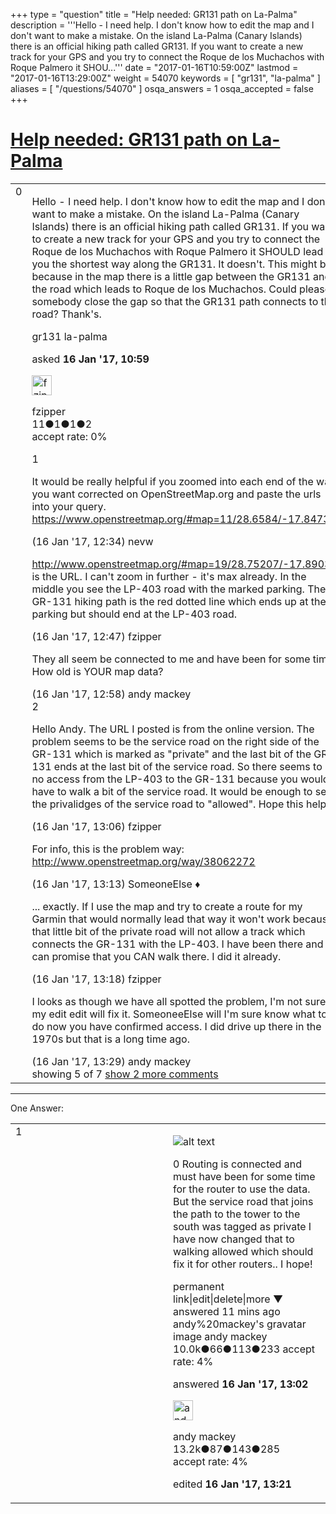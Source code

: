 +++
type = "question"
title = "Help needed: GR131 path on La-Palma"
description = '''Hello - I need help. I don&#x27;t know how to edit the map and I don&#x27;t want to make a mistake. On the island La-Palma (Canary Islands) there is an official hiking path called GR131. If you want to create a new track for your GPS and you try to connect the Roque de los Muchachos with Roque Palmero it SHOU...'''
date = "2017-01-16T10:59:00Z"
lastmod = "2017-01-16T13:29:00Z"
weight = 54070
keywords = [ "gr131", "la-palma" ]
aliases = [ "/questions/54070" ]
osqa_answers = 1
osqa_accepted = false
+++

<div class="headNormal">

# [Help needed: GR131 path on La-Palma](/questions/54070/help-needed-gr131-path-on-la-palma)

</div>

<div id="main-body">

<div id="askform">

<table id="question-table" style="width:100%;">
<colgroup>
<col style="width: 50%" />
<col style="width: 50%" />
</colgroup>
<tbody>
<tr>
<td style="width: 30px; vertical-align: top"><div class="vote-buttons">
<span id="post-54070-upvote" class="ajax-command post-vote up" rel="nofollow" title="I like this post (click again to cancel)"> </span>
<div id="post-54070-score" class="post-score" title="current number of votes">
0
</div>
<span id="post-54070-downvote" class="ajax-command post-vote down" rel="nofollow" title="I dont like this post (click again to cancel)"> </span> <span id="favorite-mark" class="ajax-command favorite-mark" rel="nofollow" title="mark/unmark this question as favorite (click again to cancel)"> </span>
<div id="favorite-count" class="favorite-count">
&#10;</div>
</div></td>
<td><div id="item-right">
<div class="question-body">
<p>Hello - I need help. I don't know how to edit the map and I don't want to make a mistake. On the island La-Palma (Canary Islands) there is an official hiking path called GR131. If you want to create a new track for your GPS and you try to connect the Roque de los Muchachos with Roque Palmero it SHOULD lead you the shortest way along the GR131. It doesn't. This might be because in the map there is a little gap between the GR131 and the road which leads to Roque de los Muchachos. Could please somebody close the gap so that the GR131 path connects to the road? Thank's.</p>
</div>
<div id="question-tags" class="tags-container tags">
<span class="post-tag tag-link-gr131" rel="tag" title="see questions tagged &#39;gr131&#39;">gr131</span> <span class="post-tag tag-link-la-palma" rel="tag" title="see questions tagged &#39;la-palma&#39;">la-palma</span>
</div>
<div id="question-controls" class="post-controls">
&#10;</div>
<div class="post-update-info-container">
<div class="post-update-info post-update-info-user">
<p>asked <strong>16 Jan '17, 10:59</strong></p>
<img src="https://secure.gravatar.com/avatar/ede3bc713b4b9a42fda2320a9eb1b22f?s=32&amp;d=identicon&amp;r=g" class="gravatar" width="32" height="32" alt="fzipper&#39;s gravatar image" />
<p><span>fzipper</span><br />
<span class="score" title="11 reputation points">11</span><span title="1 badges"><span class="badge1">●</span><span class="badgecount">1</span></span><span title="1 badges"><span class="silver">●</span><span class="badgecount">1</span></span><span title="2 badges"><span class="bronze">●</span><span class="badgecount">2</span></span><br />
<span class="accept_rate" title="Rate of the user&#39;s accepted answers">accept rate:</span> <span title="fzipper has no accepted answers">0%</span></p>
</div>
</div>
<div id="comments-container-54070" class="comments-container">
<span id="54073"></span>
<div id="comment-54073" class="comment">
<div id="post-54073-score" class="comment-score">
1
</div>
<div class="comment-text">
<p>It would be really helpful if you zoomed into each end of the way you want corrected on OpenStreetMap.org and paste the urls into your query. <a href="https://www.openstreetmap.org/#map=11/28.6584/-17.8473">https://www.openstreetmap.org/#map=11/28.6584/-17.8473</a></p>
</div>
<div id="comment-54073-info" class="comment-info">
<span class="comment-age">(16 Jan '17, 12:34)</span> <span class="comment-user userinfo">nevw</span>
</div>
</div>
<span id="54074"></span>
<div id="comment-54074" class="comment">
<div id="post-54074-score" class="comment-score">
&#10;</div>
<div class="comment-text">
<p><a href="http://www.openstreetmap.org/#map=19/28.75207/-17.89039">http://www.openstreetmap.org/#map=19/28.75207/-17.89039</a> is the URL. I can't zoom in further - it's max already. In the middle you see the LP-403 road with the marked parking. The GR-131 hiking path is the red dotted line which ends up at the parking but should end at the LP-403 road.</p>
</div>
<div id="comment-54074-info" class="comment-info">
<span class="comment-age">(16 Jan '17, 12:47)</span> <span class="comment-user userinfo">fzipper</span>
</div>
</div>
<span id="54075"></span>
<div id="comment-54075" class="comment">
<div id="post-54075-score" class="comment-score">
&#10;</div>
<div class="comment-text">
<p>They all seem be connected to me and have been for some time. How old is YOUR map data?</p>
</div>
<div id="comment-54075-info" class="comment-info">
<span class="comment-age">(16 Jan '17, 12:58)</span> <span class="comment-user userinfo">andy mackey</span>
</div>
</div>
<span id="54078"></span>
<div id="comment-54078" class="comment">
<div id="post-54078-score" class="comment-score">
2
</div>
<div class="comment-text">
<p>Hello Andy. The URL I posted is from the online version. The problem seems to be the service road on the right side of the GR-131 which is marked as "private" and the last bit of the GR-131 ends at the last bit of the service road. So there seems to be no access from the LP-403 to the GR-131 because you would have to walk a bit of the service road. It would be enough to set the privalidges of the service road to "allowed". Hope this helps.</p>
</div>
<div id="comment-54078-info" class="comment-info">
<span class="comment-age">(16 Jan '17, 13:06)</span> <span class="comment-user userinfo">fzipper</span>
</div>
</div>
<span id="54079"></span>
<div id="comment-54079" class="comment">
<div id="post-54079-score" class="comment-score">
&#10;</div>
<div class="comment-text">
<p>For info, this is the problem way: <a href="http://www.openstreetmap.org/way/38062272">http://www.openstreetmap.org/way/38062272</a></p>
</div>
<div id="comment-54079-info" class="comment-info">
<span class="comment-age">(16 Jan '17, 13:13)</span> <span class="comment-user userinfo">SomeoneElse ♦</span>
</div>
</div>
<span id="54080"></span>
<div id="comment-54080" class="comment not_top_scorer">
<div id="post-54080-score" class="comment-score">
&#10;</div>
<div class="comment-text">
<p>... exactly. If I use the map and try to create a route for my Garmin that would normally lead that way it won't work because that little bit of the private road will not allow a track which connects the GR-131 with the LP-403. I have been there and I can promise that you CAN walk there. I did it already.</p>
</div>
<div id="comment-54080-info" class="comment-info">
<span class="comment-age">(16 Jan '17, 13:18)</span> <span class="comment-user userinfo">fzipper</span>
</div>
</div>
<span id="54081"></span>
<div id="comment-54081" class="comment not_top_scorer">
<div id="post-54081-score" class="comment-score">
&#10;</div>
<div class="comment-text">
<p>I looks as though we have all spotted the problem, I'm not sure if my edit edit will fix it. SomeoneeElse will I'm sure know what to do now you have confirmed access. I did drive up there in the 1970s but that is a long time ago.</p>
</div>
<div id="comment-54081-info" class="comment-info">
<span class="comment-age">(16 Jan '17, 13:29)</span> <span class="comment-user userinfo">andy mackey</span>
</div>
</div>
</div>
<div id="comment-tools-54070" class="comment-tools">
<span class="comments-showing"> showing 5 of 7 </span> <a href="#" class="show-all-comments-link">show 2 more comments</a>
</div>
<div class="clear">
&#10;</div>
<div id="comment-54070-form-container" class="comment-form-container">
&#10;</div>
<div class="clear">
&#10;</div>
</div></td>
</tr>
</tbody>
</table>

------------------------------------------------------------------------

<div class="tabBar">

<span id="sort-top"></span>

<div class="headQuestions">

One Answer:

</div>

</div>

<span id="54076"></span>

<div id="answer-container-54076" class="answer">

<table style="width:100%;">
<colgroup>
<col style="width: 50%" />
<col style="width: 50%" />
</colgroup>
<tbody>
<tr>
<td style="width: 30px; vertical-align: top"><div class="vote-buttons">
<span id="post-54076-upvote" class="ajax-command post-vote up" rel="nofollow" title="I like this post (click again to cancel)"> </span>
<div id="post-54076-score" class="post-score" title="current number of votes">
1
</div>
<span id="post-54076-downvote" class="ajax-command post-vote down" rel="nofollow" title="I dont like this post (click again to cancel)"> </span>
</div></td>
<td><div class="item-right">
<div class="answer-body">
<p><img src="http://help.openstreetmap.org/upfiles/routing_test.JPG" alt="alt text" /></p>
<p>0 Routing is connected and must have been for some time for the router to use the data. But the service road that joins the path to the tower to the south was tagged as private I have now changed that to walking allowed which should fix it for other routers.. I hope!</p>
<p>permanent link|edit|delete|more ▼ answered 11 mins ago andy%20mackey's gravatar image andy mackey 10.0k●66●113●233 accept rate: 4%</p>
</div>
<div class="answer-controls post-controls">
&#10;</div>
<div class="post-update-info-container">
<div class="post-update-info post-update-info-user">
<p>answered <strong>16 Jan '17, 13:02</strong></p>
<img src="https://secure.gravatar.com/avatar/efa7ca36d4499200879223dc5ad5ecac?s=32&amp;d=identicon&amp;r=g" class="gravatar" width="32" height="32" alt="andy%20mackey&#39;s gravatar image" />
<p><span>andy mackey</span><br />
<span class="score" title="13238 reputation points"><span>13.2k</span></span><span title="87 badges"><span class="badge1">●</span><span class="badgecount">87</span></span><span title="143 badges"><span class="silver">●</span><span class="badgecount">143</span></span><span title="285 badges"><span class="bronze">●</span><span class="badgecount">285</span></span><br />
<span class="accept_rate" title="Rate of the user&#39;s accepted answers">accept rate:</span> <span title="andy mackey has 37 accepted answers">4%</span></p>
</img>
</div>
<div class="post-update-info post-update-info-edited">
<p><span> edited <strong>16 Jan '17, 13:21</strong> </span></p>
</div>
</div>
<div id="comments-container-54076" class="comments-container">
&#10;</div>
<div id="comment-tools-54076" class="comment-tools">
&#10;</div>
<div class="clear">
&#10;</div>
<div id="comment-54076-form-container" class="comment-form-container">
&#10;</div>
<div class="clear">
&#10;</div>
</div></td>
</tr>
</tbody>
</table>

</div>

<div class="paginator-container-left">

</div>

</div>

</div>


